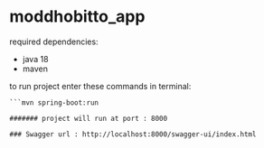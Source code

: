 # moddhobitto_app

required dependencies:
  * java 18
  * maven
  
to run project enter these commands in terminal:
```mvn clean install
```mvn spring-boot:run

####### project will run at port : 8000

### Swagger url : http://localhost:8000/swagger-ui/index.html
